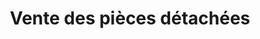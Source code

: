 ---
title: "Vente des pièces détachées"
url: /bofossou/vente-des-pieces-detachees/
shop: Allgemein
---